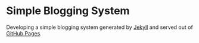 Simple Blogging System
====================

Developing a simple blogging system generated by [Jekyll](http://jekyllrb.com/) 
and served out of [GitHub Pages](http://pages.github.com/).







